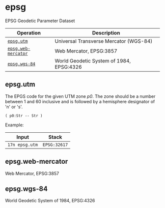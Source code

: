 <!-- Document generated by "gen-doc"; DO NOT EDIT -->
# epsg

EPSG Geodetic Parameter Dataset

| Operation                          | Description
|------------------------------------|---------------
| [`epsg.utm`](#epsg.utm)            | Universal Transverse Mercator (WGS-84)
| [`epsg.web-mercator`](#epsg.web-mercator) | Web Mercator, EPSG:3857
| [`epsg.wgs-84`](#epsg.wgs-84)      | World Geodetic System of 1984, EPSG:4326


## epsg.utm

The EPGS code for the given UTM zone *p0*. The zone should be a number
between 1 and 60 inclusive and is followed by a hemisphere designator of
'n' or 's'.

	( p0:Str -- Str )

Example:

<!-- test: epsg.utm -->

| Input          | Stack
|----------------|---------------
| `17n epsg.utm` | `EPSG:32617` 

## epsg.web-mercator

Web Mercator, EPSG:3857



## epsg.wgs-84

World Geodetic System of 1984, EPSG:4326


